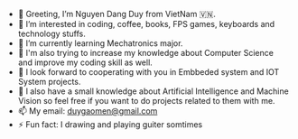 - 👋 Greeting, I’m Nguyen Dang Duy from VietNam 🇻🇳.
- 👀 I’m interested in coding, coffee, books, FPS games, keyboards and technology stuffs.
- 🌱 I’m currently learning Mechatronics major. 
- 🚀 I'm also trying to increase my knowledge about Computer Science and improve my coding skill as well.
- 🤝 I look forward to cooperating with you in Embbeded system and IOT System projects.
- 👾 I also have a small knowledge about Artificial Intelligence and Machine Vision so feel free if you want to do projects related to them with me.
- 📫 My email: duygaomen@gmail.com
- ⚡ Fun fact: I drawing and playing guiter somtimes 

<!---
dy-f0rmidable/dy-f0rmidable is a ✨ special ✨ repository because its `README.md` (this file) appears on your GitHub profile.
You can click the Preview link to take a look at your changes.
--->
